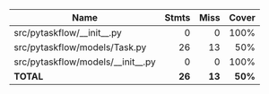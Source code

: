 | Name                                  |    Stmts |     Miss |   Cover |
|-------------------------------------- | -------: | -------: | ------: |
| src/pytaskflow/\_\_init\_\_.py        |        0 |        0 |    100% |
| src/pytaskflow/models/Task.py         |       26 |       13 |     50% |
| src/pytaskflow/models/\_\_init\_\_.py |        0 |        0 |    100% |
|                             **TOTAL** |   **26** |   **13** | **50%** |
